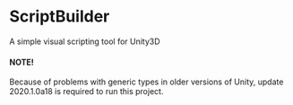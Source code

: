 # ScriptBuilder
A simple visual scripting tool for Unity3D

#### NOTE! 
Because of problems with generic types in older versions of Unity, update 2020.1.0a18 is required to run this project.
